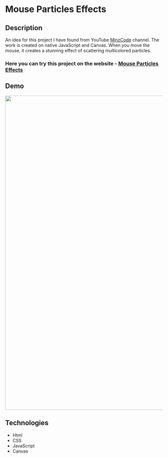# Mouse Particles Effects

## Description
An idea for this project I have found from YouTube [MinzCode](https://www.youtube.com/watch?v=ZH1h0rMunm8) channel. The work is created on native JavaScript and Canvas. When you move the mouse, it creates a stunning effect of scattering multicolored particles. 

### Here you can try this project on the website - [Mouse Particles Effects](https://nathanbailie.github.io/Mouse-Particles-Effects/ "Click to visit")

## Demo
<img src="https://github.com/NathanBailie/Mouse-Particles-Effects/raw/main/assets/icons/demo.gif" width="1000" />

## Technologies
* Html
* CSS
* JavaScript
* Canvas